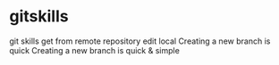 # gitskills
git skills
get from remote repository 
edit local
Creating a new branch is quick
Creating a new branch is quick & simple
